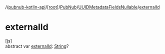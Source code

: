//[pubnub-kotlin-api](../../../../index.md)/[[root]](../../index.md)/[PubNub](../index.md)/[UUIDMetadataFieldsNullable](index.md)/[externalId](external-id.md)

# externalId

[js]\
abstract var [externalId](external-id.md): [String](https://kotlinlang.org/api/latest/jvm/stdlib/kotlin/-string/index.html)?
